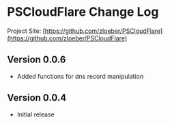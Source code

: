 # PSCloudFlare Change Log

Project Site: [https://github.com/zloeber/PSCloudFlare](https://github.com/zloeber/PSCloudFlare)

## Version 0.0.6
- Added functions for dns record manipulation

## Version 0.0.4
- Initial release
